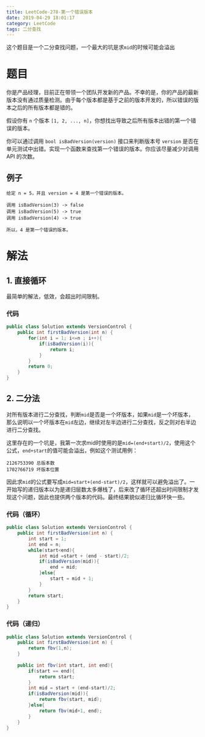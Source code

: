 ```yaml
---
title: LeetCode-278-第一个错误版本
date: 2019-04-29 18:01:17
category: LeetCode
tags: 二分查找
---
```

这个题目是一个二分查找问题，一个最大的坑是求`mid`的时候可能会溢出
<!--more-->
# 题目

你是产品经理，目前正在带领一个团队开发新的产品。不幸的是，你的产品的最新版本没有通过质量检测。由于每个版本都是基于之前的版本开发的，所以错误的版本之后的所有版本都是错的。

假设你有 `n` 个版本 `[1, 2, ..., n]`，你想找出导致之后所有版本出错的第一个错误的版本。

你可以通过调用 `bool isBadVersion(version)` 接口来判断版本号 `version` 是否在单元测试中出错。实现一个函数来查找第一个错误的版本。你应该尽量减少对调用 API 的次数。

## 例子
```plain
给定 n = 5，并且 version = 4 是第一个错误的版本。

调用 isBadVersion(3) -> false
调用 isBadVersion(5) -> true
调用 isBadVersion(4) -> true

所以，4 是第一个错误的版本。 
```

# 解法

## 1. 直接循环

最简单的解法，低效，会超出时间限制。

### 代码

```java
public class Solution extends VersionControl {
    public int firstBadVersion(int n) {
        for(int i = 1; i<=n ; i++){
            if(isBadVersion(i)){
                return i;
            }
        }
        return 0;
    }
}
```

## 2. 二分法

对所有版本进行二分查找，判断`mid`是否是一个坏版本，如果`mid`是一个坏版本，那么说明以一个坏版本在`mid`左边，继续对左半边进行二分查找，反之则对右半边进行二分查找。

这里存在的一个坑是，我第一次求mid时使用的是`mid=(end+start)/2`，使用这个公式，`end+start`的值可能会溢出，例如这个测试用例：
```plain
2126753390 总版本数
1702766719 坏版本位置
```

因此求`mid`的公式要写成`mid=start+(end-start)/2`，这样就可以避免溢出了。一开始写的递归版本以为是递归层数太多爆栈了，后来改了循环还超出时间限制才发现这个问题，因此也提供两个版本的代码。最终结果貌似递归比循环快一些。

### 代码（循环）

```java
public class Solution extends VersionControl {
    public int firstBadVersion(int n) {
        int start = 1;
        int end = n;
        while(start<end){
            int mid =start + (end - start)/2;
            if(isBadVersion(mid)){
                end = mid;
            }else{
                start = mid + 1;
            }
        }
        return start;
    }
}
```

### 代码（递归）

```java
public class Solution extends VersionControl {
    public int firstBadVersion(int n) {
        return fbv(1,n);
    }
    
    public int fbv(int start, int end){
        if(start == end){
            return start;
        }
        int mid = start + (end-start)/2;
        if(isBadVersion(mid)){
            return fbv(start, mid);
        }else{
            return fbv(mid+1, end);
        }
    }
}
```